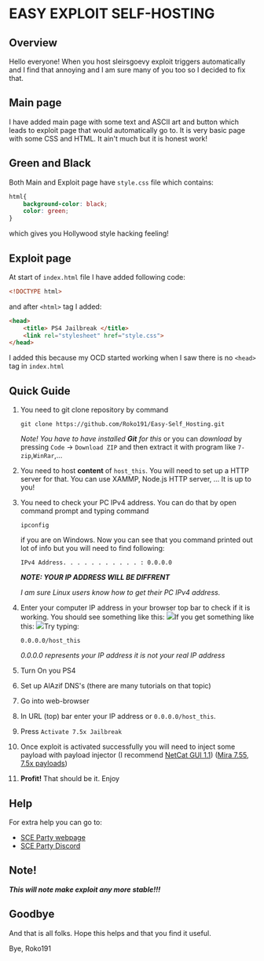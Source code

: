 # EASY EXPLOIT SELF-HOSTING

## Overview

Hello everyone! When you host sleirsgoevy exploit triggers automatically and I find that annoying and I am sure many of you too so I decided to fix that.

## Main page

I have added main page with some text and ASCII art and button which leads to exploit page that would automatically  go to. It is very basic page with some CSS and HTML. It ain't much but it is honest work!

## Green and Black

Both Main and Exploit page have `style.css` file which contains:

```css
html{
    background-color: black;
    color: green;
}
```

which gives you Hollywood style hacking feeling!

## Exploit page

At start of `index.html` file I have added following code:

```html
<!DOCTYPE html>
```

and after `<html>` tag I added: 

```html
<head>
    <title> PS4 Jailbreak </title>
    <link rel="stylesheet" href="style.css">
</head>
```

I added this because my OCD started working when I saw there is no `<head>` tag in `index.html`

## Quick Guide

1. You need to git clone repository by command 

   ```
   git clone https://github.com/Roko191/Easy-Self_Hosting.git
   ```

   *Note! You have to have installed **Git** for this*
   or you can *download* by pressing `Code` -> `Download ZIP` and then extract it with program like `7-zip`,`WinRar`,...

2. You need to host **content** of  `host_this`. You will need to set up a HTTP server for that. You can use XAMMP, Node.js HTTP server, ... It is up to you!

3. You need to check your PC IPv4 address. You can do that by open command prompt and typing command

   ```
   ipconfig
   ```

   if you are on Windows. Now you can see that you command printed out lot of info but you will need to find following:

   ```
   IPv4 Address. . . . . . . . . . . : 0.0.0.0
   ```

   ***NOTE: YOUR IP ADDRESS WILL BE DIFFRENT***

   *I am sure Linux users know how to get their PC IPv4 address.*

4. Enter your computer IP address in your browser top bar to check if it is working.
   You should see something like this:
   ![](C:\Users\Korisnik\Desktop\ps4-easy-host.png)If you get something like this:
   ![](C:\Users\Korisnik\Desktop\ps4-easy-host-2.png)Try typing:

   ```
   0.0.0.0/host_this
   ```

   *0.0.0.0 represents your IP address it is not your real IP address*

5. Turn On you PS4

6. Set up AlAzif DNS's (there are many tutorials on that topic)

7. Go into web-browser

8. In URL (top) bar enter your IP address or `0.0.0.0/host_this`.

9. Press `Activate 7.5x Jailbreak`

10. Once exploit is activated successfully you will need to inject some payload with payload injector (I recommend [NetCat GUI 1.1](https://mega.nz/file/VwpAGCLZ#gelfD08btceqVdxGEGYncW4ByBlN3pdDw2EUZkdeeeI)) ([Mira 7.55](), [7.5x payloads]([https://bit.ly/3bVuFe4]))

11. **Profit!** That should be it. Enjoy

## Help

For extra help you can go to:

- [SCE Party webpage](https://sce.party)
- [SCE Party Discord](https://discord.gg/2ApmZKs)

## Note!

***This will note make exploit any more stable!!!***

## Goodbye

And that is all folks. Hope this helps and that you find it useful.

Bye,
Roko191